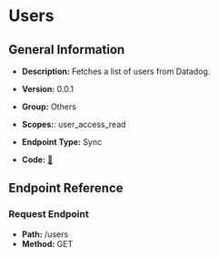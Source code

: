 # Users

## General Information

- **Description:** Fetches a list of users from Datadog.

- **Version:** 0.0.1
- **Group:** Others
- **Scopes:**: user_access_read
- **Endpoint Type:** Sync
- **Code:** [🔗](https://github.com/NangoHQ/integration-templates/tree/main/integrations/datadog/syncs/users.ts)

## Endpoint Reference

### Request Endpoint

- **Path:** /users
- **Method:** GET

